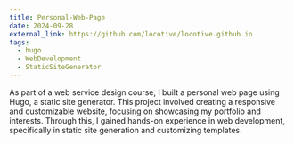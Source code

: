 ```yaml
---
title: Personal-Web-Page
date: 2024-09-28
external_link: https://github.com/locotive/locotive.github.io
tags:
  - hugo
  - WebDevelopment  
  - StaticSiteGenerator
---
```


As part of a web service design course, I built a personal web page using Hugo, a static site generator. This project involved creating a responsive and customizable website, focusing on showcasing my portfolio and interests. Through this, I gained hands-on experience in web development, specifically in static site generation and customizing templates.

<!--more-->
